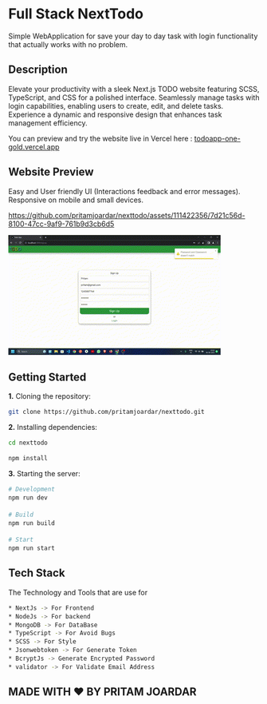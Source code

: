 # Full Stack NextTodo

Simple WebApplication for save your day to day task with login functionality that actually works with no problem.

## Description

Elevate your productivity with a sleek Next.js TODO website featuring SCSS, TypeScript, and CSS for a polished interface. Seamlessly manage tasks with login capabilities, enabling users to create, edit, and delete tasks. Experience a dynamic and responsive design that enhances task management efficiency.



You can preview and try the website live in Vercel here : [todoapp-one-gold.vercel.app](https://todoapp-one-gold.vercel.app)

## Website Preview

Easy and User friendly UI (Interactions feedback and error messages).
Responsive on mobile and small devices.



https://github.com/pritamjoardar/nexttodo/assets/111422356/7d21c56d-8100-47cc-9af9-761b9d3cb6d5

![Desktop preview](https://github.com/pritamjoardar/nexttodo/blob/main/Untitled%20video%20-%20Made%20with%20Clipchamp%20(1).gif?raw=true)



## Getting Started

**1.** Cloning the repository:

```bash
git clone https://github.com/pritamjoardar/nexttodo.git
```

**2.** Installing dependencies:

```bash
cd nexttodo
```

```bash
npm install
```

**3.** Starting the server:

```bash
# Development
npm run dev

# Build
npm run build

# Start
npm run start
```


## Tech Stack

The Technology and Tools that are use for
```bash
* NextJs -> For Frontend
* NodeJs -> For backend
* MongoDB -> For DataBase
* TypeScript -> For Avoid Bugs
* SCSS -> For Style
* Jsonwebtoken -> For Generate Token
* BcryptJs -> Generate Encrypted Password
* validator -> For Validate Email Address

```

## MADE WITH ❤️ BY PRITAM JOARDAR

